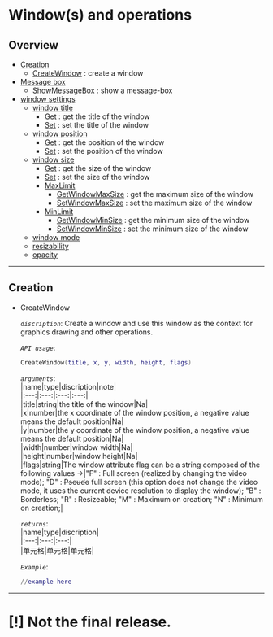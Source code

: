 # Window(s) and operations

## Overview  

* [Creation](#1)  
  * [CreateWindow](#11) : create a window
* [Message box](#2)  
  * [ShowMessageBox](#21) : show a message-box
* [window settings](#3)  
  * [window title](#31)
    * [Get](#311) : get the title of the window  
    * [Set](#312) : set the title of the window
  * [window position](#32)  
    * [Get](#321) : get the position of the window  
    * [Set](#322) : set the position of the window  
  * [window size](#33)  
    * [Get](#331) : get the size of the window  
    * [Set](#332) : set the size of the window  
    * [MaxLimit](#333)  
      * [GetWindowMaxSize](#3331) : get the maximum size of the window  
      * [SetWindowMaxSize](#3332) : set the maximum size of the window  
    * [MinLimit](#334)  
      * [GetWindowMinSize](#3331) : get the minimum size of the window  
      * [SetWindowMinSize](#3332) : set the minimum size of the window  
  * [window mode](#34)  
  * [resizability](#35)  
  * [opacity](#36)  

---

## <span id="1">Creation</span>  

* <span id="11">CreateWindow</span>  

    _`discription`_: Create a window and use this window as the context for graphics drawing and other operations.  

    _`API usage`_:  

    ```lua
    CreateWindow(title, x, y, width, height, flags)
    ```

    _`arguments`_:  
    |name|type|discription|note|  
    |:---:|:---:|:---:|:---:|  
    |title|string|the title of the window|Na|  
    |x|number|the x coordinate of the window position, a negative value means the default position|Na|  
    |y|number|the y coordinate of the window position, a negative value means the default position|Na|  
    |width|number|window width|Na|  
    |height|number|window height|Na|  
    |flags|string|The window attribute flag can be a string composed of the following values ->|"F" : Full screen (realized by changing the video mode); "D" : ~~Pseudo~~ full screen (this option does not change the video mode, it uses the current device resolution to display the window); "B" : Borderless; "R" : Resizeable; "M" : Maximum on creation; "N" : Minimum on creation;|  

    _`returns`_:  
    |name|type|discription|  
    |:---:|:---:|:---:|  
    |单元格|单元格|单元格|  

    _`Example`_:  

    ```lua
    //example here  


    ```

---

# [!] Not the final release.  